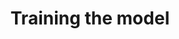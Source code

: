 ---
sidebar_position: 2
title: Training the model
description: How to train your own Instruction model using the dataset you created
---